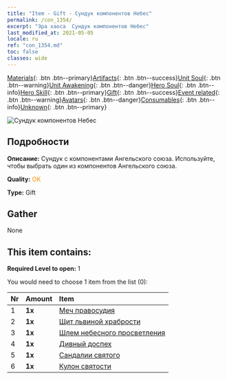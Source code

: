 ```yaml
---
title: "Item - Gift - Сундук компонентов Небес"
permalink: /con_1354/
excerpt: "Эра хаоса  Сундук компонентов Небес"
last_modified_at: 2021-05-05
locale: ru
ref: "con_1354.md"
toc: false
classes: wide
---
```

 [Materials](/ItemsRU/){: .btn .btn--primary}[Artifacts](/ItemsRU/Artifacts/){: .btn .btn--success}[Unit Soul](/ItemsRU/UnitSoul/){: .btn .btn--warning}[Unit Awakening](/ItemsRU/UnitAwakening/){: .btn .btn--danger}[Hero Soul](/ItemsRU/HeroSoul/){: .btn .btn--info}[Hero Skill](/ItemsRU/HeroSkill/){: .btn .btn--primary}[Gift](/ItemsRU/Gift/){: .btn .btn--success}[Event related](/ItemsRU/Events/){: .btn .btn--warning}[Avatars](/ItemsRU/Avatars/){: .btn .btn--danger}[Consumables](/ItemsRU/Consumables/){: .btn .btn--info}[Unknown](/ItemsRU/Unknown/){: .btn .btn--primary}

 ![Сундук компонентов Небес](/images/t/i_906031.png)

## Подробности
 **Описание:** Сундук с компонентами Ангельского союза. Используйте, чтобы выбрать один из компонентов Ангельского союза.

 **Quality:** <span style="color: #FF8C00">OK</span>

 **Type:** Gift

## Gather

  None

## This item contains:

 **Required Level to open:** 1

 You would need to choose 1 item from the list (0):

  | Nr | Amount |     Item    |
  |:---|:-------|:------------|
  | 1 |  **1x** | [Меч правосудия](/ItemsRU/art_150/) |  | 
  | 2 |  **1x** | [Щит львиной храбрости](/ItemsRU/art_151/) |  | 
  | 3 |  **1x** | [Шлем небесного просветления](/ItemsRU/art_152/) |  | 
  | 4 |  **1x** | [Дивный доспех](/ItemsRU/art_153/) |  | 
  | 5 |  **1x** | [Сандалии святого](/ItemsRU/art_154/) |  | 
  | 6 |  **1x** | [Кулон святости](/ItemsRU/art_155/) |  | 
